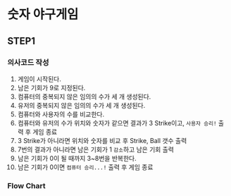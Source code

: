 # 숫자 야구게임

## STEP1

### 의사코드 작성

1. 게임이 시작된다.
2. 남은 기회가 9로 지정된다.
3. 컴퓨터의 중복되지 않은 임의의 수가 세 개 생성된다.
4. 유저의 중복되지 않은 임의의 수가 세 개 생성된다.
5. 컴퓨터와 사용자의 수를 비교한다.
6. 컴퓨터와 유저의 수가 위치와 숫자가 같으면 결과가 3 Strike이고, `사용자 승리!` 출력 후 게임 종료
7. 3 Strike가 아니라면 위치와 숫자를 비교 후 Strike, Ball 갯수 출력
8. 7번의 결과가 아니라면 남은 기회가 1 `감소`하고 남은 기회 출력
9. 남은 기회가 0이 될 때까지 3~8번을 반복한다.
10. 남은 기회가 0이면 `컴퓨터 승리...!` 출력 후 게임 종료

### Flow Chart

